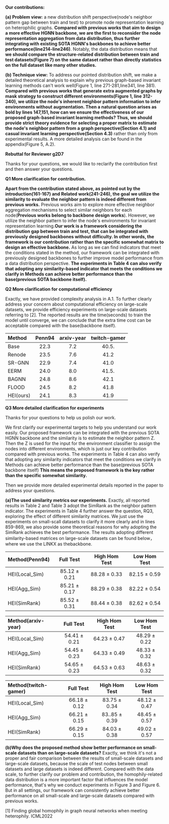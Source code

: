 **Our contributions:**

**(a) Problem view:** a new distribution shift perspective(node's neighbor pattern gap between train and test) to promote node representation learning on heterophilic graphs. **Compared with previous works that aim to design a more effective HGNN backbone, we are the first to reconsider the node representation aggregation from data distribution, thus further integrating with existing SOTA HGNN's backbones to achieve better performance(line214-line246)**. Notably, the data distribution means that **we should compare the structure-related distribution between train and test datasets(Figure 7) on the same dataset rather than directly statistics on the full dataset like many other studies.** 

**(b) Technique view:** To address our pointed distribution shift, we make a detailed theoretical analysis to explain why previous graph-based invariant learning methods can't work well(Figure 1, line 271-281,line341, line 381). **Compared with previous works that generate extra augmented graphs by mask strategy to construct different environments(Figure 1, line 312-340), we utilize the node's inherent neighbor pattern information to infer environments without augmentation. Then a natural question arises as bold by lines 147,151, how can we ensure the effectiveness of our proposed graph-based invariant learning methods? Thus, we should provide strict theory evidence for selecting a proper matrix to estimate the node's neighbor pattern from a graph perspective(Section 4.1) and casual invariant learning perspective(Section 4.3)** rather than only from experimental results. A more detailed analysis can be found in the appendix(Figure 5, A.2).



**Rebuttal for Reviewer g2D7**

Thanks for your questions, we would like to reclarify the contribution first and then answer your questions.

**Q1 More clarification for contribution.** 

**Apart from the contribution stated above, as pointed out by the introduction(161-167) and Related work(241-246), the goal we utilize the similarity to evaluate the neighbor pattern is indeed different from previous works.** Previous works aim to explore more effective neighbor aggregation mechanisms to select similar neighbors for each node(**Previous works belong to backbone design works**). However, we utilize the neighbor pattern to infer the node's environments for invariant representation learning.**Our work is a framework considering the distribution gap between train and test, that can be integrated with previously designed backbones without difficulty. In other words, the framework is our contribution rather than the specific somewhat matrix to design an effective backbone.** As long as we can find indicators that meet the conditions stated in the method, our framework can be integrated with previously designed backbones to further improve model performance from a data distribution perspective. **The experiments in Table 4 can also verify that adopting any similarity-based indicator that meets the conditions we clarify in Methods can achieve better performance than the base(previous SOTA backbone itself).**

**Q2 More clarification for computational efficiency**

Exactly, we have provided complexity analysis in A.1. To further clearly address your concern about computational efficiency on large-scale datasets, we provide efficiency experiments on large-scale datasets referring to [2]. The reported results are the time(seconds) to train the model until converge, we can conclude that the extra time cost can be acceptable compared with the base(backbone itself). 

|  Method  | Penn94| arxiv-year  | twitch-gamer |
|  :------  | :------:  | :------:  | :------:  | 
| Base   | 22.3 | 7.2| 40.5.  | 
| Renode | 23.5 | 7.6| 41.2  |  
| SR-GNN | 22.9 | 7.4| 41.0  |   
| EERM   | 24.0 | 8.0| 41.5.  |  
| BAGNN  | 24.8 | 8.6| 42.1 |   
| FLOOD  | 24.5 | 8.2| 41.8  | 
| HEI(ours)| 24.1 | 8.3| 41.9 | 
**Q3 More detailed clarification for experiments**

Thanks for your questions to help us polish our work. 

We first clarify our experimental targets to help you understand our work easily. Our proposed framework can be integrated with the previous SOTA HGNN backbone and the similarity is to estimate the neighbor pattern Z. Then the Z is used for the input for the environment classifier to assign the nodes into different environments, which is just our key contribution compared with previous works. The experiments in Table 4 can also verify that adopting any similarity indicators that meet the conditions we clarify in Methods can achieve better performance than the base(previous SOTA backbone itself) **This means the proposed framework is the key rather than the specific somewhat similarity.**

Then we provide more detailed experimental details reported in the paper to address your questions.

**(a)The used similarity metrics our experiments.** Exactly, all reported results in Table 2 and Table 3 adopt the SimRank as the neighbor pattern indicator. The experiments in Table 4 further answer the question, RQ3, exploring the effect of different similarity matrices. We just use the experiments on small-scall datasets to clarify it more clearly and in lines 859-869, we also provide some theoretical reasons for why adopting the SimRank achieves the best performance. The results adopting different similarity-based matrices on large-scale datasets can be found below， where we use the LINKX as thebackbone.

|  Method(Penn94)  | Full Test| High Hom Test  | Low Hom Test  |
|  :------  | :------:  | :------:  | :------:  | 
| HEI(Local_Sim)  | 85.12 ± 0.21| 88.28 ± 0.33 |82.15 ± 0.59 | 
| HEI(Agg_Sim) |85.21 ± 0.17| 88.29 ± 0.38 |82.22 ± 0.54 |  
| HEI(SimRank) | 85.52 ± 0.31| 88.44 ± 0.38 |82.62 ± 0.54 |  

|  Method(arxiv-year)  | Full Test| High Hom Test  | Low Hom Test  |
|  :------  | :------:  | :------:  | :------:  | 
| HEI(Local_Sim)  | 54.41 ± 0.21 | 64.23 ± 0.47 | 48.29 ± 0.22 | 
| HEI(Agg_Sim) | 54.45 ± 0.23 | 64.33 ± 0.49 | 48.33 ± 0.32 |  
| HEI(SimRank) | 54.65 ± 0.23 | 64.53 ± 0.63 | 48.63 ± 0.32|

|  Method(twitch-gamer)  | Full Test| High Hom Test  | Low Hom Test  |
|  :------  | :------:  | :------:  | :------:  | 
| HEI(Local_Sim)  | 66.18 ± 0.12 | 83.75 ± 0.34 | 48.12 ± 0.47 | 
| HEI(Agg_Sim) |  66.21 ± 0.15 | 83..85 ± 0.39 | 48.45 ± 0.57 |  
| HEI(SimRank) | 66.29 ± 0.15 | 84.03 ± 0.38 | 49.02 ± 0.57 |

**(b)Why does the proposed method show better performance on small-scale datasets than on large-scale datasets?** Exactly, we think it's not a proper and fair comparison between the results of small-scale datasets and large-scale datasets, because the scale of test nodes between small datasets and large datasets is indeed different. Compared with the data scale, to further clarify our problem and contribution, the homophily-related data distribution is a more important factor that influences the model performance, that's why we conduct experiments in Figure 3 and Figure 6. But in all settings, our framework can consistently achieve better performance on all small-scale and large-scale datasets compared with previous works.

[1] Finding global homophily in graph neural networks when meeting heterophily. ICML2022